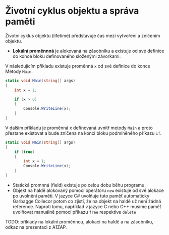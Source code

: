 
# Životní cyklus objektu a správa paměti

Životní cyklus objektu (lifetime) představuje čas mezi vytvoření a zničením objektu. 

* **Lokální proměnnná** je alokovaná na zásobníku a existuje od své definice do konce bloku definovaného složenými závorkami. 
 
V následujícím příkladu existuje proměnná `x` od své definice do konce Metody `Main`.

```cs 
static void Main(string[] args)
{
    int x = 1;

    if (x > 0)
    {
        Console.WriteLine(x);
    }
}
```

V dalším příkladu je proměnná x definovaná uvnitř metody `Main` a proto přestane existovat a bude zničena na konci bloku podmíněného příkazu `if`.

```cs 
static void Main(string[] args)
{
    if (true)
    {
        int x = 1;
        Console.WriteLine(x);
    }
}
```

* Statická promnná (field) existuje po celou dobu běhu programu.
* Objekt na haldě alokovaný pomocí operátoru `new` existuje od své alokace po uvolnění paměti. V jazyce C# uvolňuje tuto paměť automaticky Garbagge Collecor potom co zjistí, že na objekt na haldě už není žádná reference. Naproti tomu, například v jazyce C nebo C++ musíme paměť uvolňovat manuálně pomocí příkazu `free` respektive `delete`

TODO: příklady na lokální proměnnou, alokaci na haldě a na zásobníku, odkaz na prezentaci z A1ZAP.
